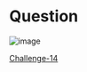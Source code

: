 
# Question #



![image](https://github.com/Riddhiman2005/Cryptopals-Crypto-Challenges/assets/130882317/ea45dc3b-acb0-401a-b754-2ef6906f9029)


[Challenge-14](https://cryptopals.com/sets/2/challenges/14)
